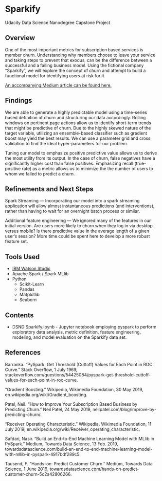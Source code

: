 # Sparkify

Udacity Data Science Nanodegree Capstone Project

## Overview

One of the most important metrics for subscription based services is member churn.  Understanding why members choose to leave your service and taking steps to prevent that exodus, can be the difference between a successful and a failing business model.  Using the fictional company “Sparkify”, we will explore the concept of churn and attempt to build a functional model for identifying users at risk for it.

[An accompanying Medium article can be found here.](https://medium.com/@gongawz/predicting-member-churn-with-spark-mllib-cddf7562d31?sk=715333b5806842522e8f3f7ef93f2d2c)

## Findings

We are able to generate a highly predictable model using a time-series based definition of churn and structuring our data accordingly.  Rolling windows on pertinent page actions allow us to identify short-term trends that might be predictive of churn.  Due to the highly skewed nature of the target variable, utilizing an ensemble-based classifier such as gradient boost may yield the best results.  We can use a parameter grid and cross validation to find the ideal hyper-parameters for our problem.  

Tuning our model to emphasize positive predictive value allows us to derive the most utility from its output.  In the case of churn, false negatives have a significantly higher cost than false positives.  Emphasizing recall (true-positive rate) as a metric allows us to minimize the the number of users to whom we failed to predict a churn.

## Refinements and Next Steps

Spark Streaming — Incorporating our model into a spark streaming application will allow almost instantaneous predictions (and interventions), rather than having to wait for an overnight batch process or similar.

Additional feature engineering — We ignored many of the features in our initial version. Are users more likely to churn when they log in via desktop versus mobile? Is there predictive value in the average length of a given user’s session? More time could be spent here to develop a more robust feature set.

## Tools Used
- [IBM Watson Studio](https://dataplatform.cloud.ibm.com/home?context=wdp)
- Apache Spark / Spark MLlib
- Python
   - Scikit-Learn
   - Pandas
   - Matplotlib
   - Seaborn

## Contents
* DSND Sparkify.ipynb - Jupyter notebook employing pyspark to perform exploratory data analysis, metric definition, feature engineering, modeling, and model evaluation on the Sparkify data set.

## References
Barranka. “PySpark: Get Threshold (Cuttoff) Values for Each Point in ROC Curve.” Stack Overflow, 1 July 1969, stackoverflow.com/questions/54425084/pyspark-get-threshold-cuttoff-values-for-each-point-in-roc-curve.

“Gradient Boosting.” Wikipedia, Wikimedia Foundation, 30 May 2019, en.wikipedia.org/wiki/Gradient_boosting.

Patel, Neil. “How to Improve Your Subscription Based Business by Predicting Churn.” Neil Patel, 24 May 2019, neilpatel.com/blog/improve-by-predicting-churn/.

“Receiver Operating Characteristic.” Wikipedia, Wikimedia Foundation, 11 July 2019, en.wikipedia.org/wiki/Receiver_operating_characteristic.

Safdari, Nasir. “Build an End-to-End Machine Learning Model with MLlib in PySpark.” Medium, Towards Data Science, 13 Feb. 2019, towardsdatascience.com/build-an-end-to-end-machine-learning-model-with-mllib-in-pyspark-4917bdf289c5.

Tausend, F. “Hands-on: Predict Customer Churn.” Medium, Towards Data Science, 1 June 2019, towardsdatascience.com/hands-on-predict-customer-churn-5c2a42806266.

